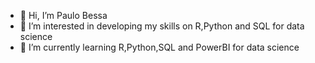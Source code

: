 - 👋 Hi, I’m Paulo Bessa
- 👀 I’m interested in developing my skills on R,Python and SQL for data science
- 🌱 I’m currently learning R,Python,SQL and PowerBI for data science



